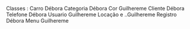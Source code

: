 Classes :
Carro       Débora
Categoria   Débora
Cor         Guilhereme
Cliente     Débora
Telefone    Débora
Usuario     Guilhereme
Locação e ..Guilhereme
Registro    Débora
Menu        Guilhereme
